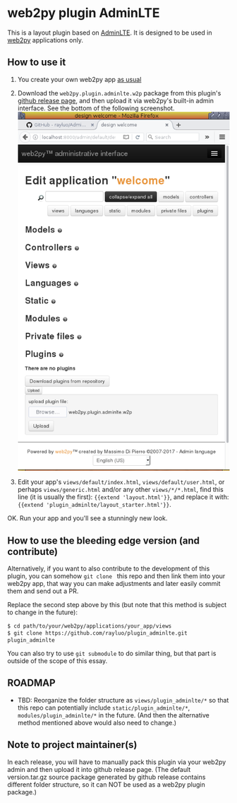 web2py plugin AdminLTE
======================

This is a layout plugin based on [AdminLTE](https://adminlte.io/).
It is designed to be used in [web2py](http://web2py.com) applications only.


How to use it
-------------

1. You create your own web2py app
   [as usual](http://www.web2py.com/books/default/chapter/29/03/overview#Simple-examples)

2. Download the `web2py.plugin.adminlte.w2p` package from this plugin's
   [github release page](https://github.com/rayluo/plugin_adminlte/releases),
   and then upload it via web2py's built-in admin interface.
   See the bottom of the following screenshot. ![Install a plugin](install.png)

3. Edit your app's `views/default/index.html`, `views/default/user.html`,
   or perhaps `views/generic.html` and/or any other `views/*/*.html`,
   find this line (it is usually the first): `{{extend 'layout.html'}}`,
   and replace it with: `{{extend 'plugin_adminlte/layout_starter.html'}}`.

OK. Run your app and you'll see a stunningly new look.


How to use the bleeding edge version (and contribute)
-----------------------------------------------------

Alternatively, if you want to also contribute to the development of this plugin,
you can somehow `git clone ` this repo and then link them into your web2py app,
that way you can make adjustments and later easily commit them and send out a PR.

Replace the second step above by this
(but note that this method is subject to change in the future):

    $ cd path/to/your/web2py/applications/your_app/views
    $ git clone https://github.com/rayluo/plugin_adminlte.git plugin_adminlte

You can also try to use `git submodule` to do similar thing,
but that part is outside of the scope of this essay.


ROADMAP
-------
* TBD: Reorganize the folder structure as `views/plugin_adminlte/*`
  so that this repo can potentially include
  `static/plugin_adminlte/*`, `modules/plugin_adminlte/*` in the future.
  (And then the alternative method mentioned above would also need to change.)


Note to project maintainer(s)
-----------------------------
In each release, you will have to manually pack this plugin via your web2py admin
and then upload it into github release page.
(The default version.tar.gz source package generated by github release contains
different folder structure, so it can NOT be used as a web2py plugin package.)

